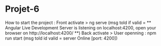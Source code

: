 # Projet-6

How to start the project :
Front activate > ng serve (msg told if valid = ** Angular Live Development Server is listening on localhost:4200, open your browser on http://localhost:4200/ **)
Back activate >
User openning : npm run start (msg told id valid = server Online [port: 4200])
